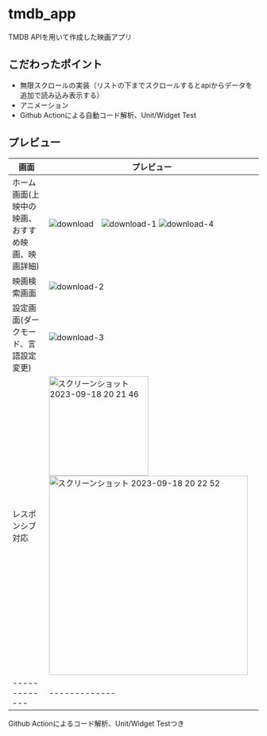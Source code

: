 # tmdb_app

TMDB APIを用いて作成した映画アプリ

## こだわったポイント

- 無限スクロールの実装（リストの下までスクロールするとapiからデータを追加で読み込み表示する）
- アニメーション
- Github Actionによる自動コード解析、Unit/Widget Test

## プレビュー

| 画面  | プレビュー |
| ------------- | ------------- |
| ホーム画面(上映中の映画、 おすすめ映画、映画詳細)  | ![download](https://github.com/Yukihiro1123/tmdb_app/assets/85789574/b9f1e6a5-3f2a-411e-a87e-a27bfead5c90)　![download-1](https://github.com/Yukihiro1123/tmdb_app/assets/85789574/cee68c75-f842-4162-bfe0-c06fc8f1ef57)  ![download-4](https://github.com/Yukihiro1123/tmdb_app/assets/85789574/e7539c57-a064-4a8e-bd2d-532031dc82f6) |
| 映画検索画面  | ![download-2](https://github.com/Yukihiro1123/tmdb_app/assets/85789574/9dfcffa0-8c65-4a71-bbf0-6de22c1c5405)|
| 設定画面(ダークモード、言語設定変更)   | ![download-3](https://github.com/Yukihiro1123/tmdb_app/assets/85789574/0aff7dae-5008-4ebf-87d6-826562f3f203) |
|レスポンシブ対応 | <img width="200" alt="スクリーンショット 2023-09-18 20 21 46" src="https://github.com/Yukihiro1123/tmdb_app/assets/85789574/4de3bff2-1c7e-4728-95c5-0b6dfefcf29d"><img width="400" alt="スクリーンショット 2023-09-18 20 22 52" src="https://github.com/Yukihiro1123/tmdb_app/assets/85789574/f1db8339-e8d1-4910-a2a6-54b2fa58d0c1"> |
| ------------- | ------------- |


Github Actionによるコード解析、Unit/Widget Testつき
